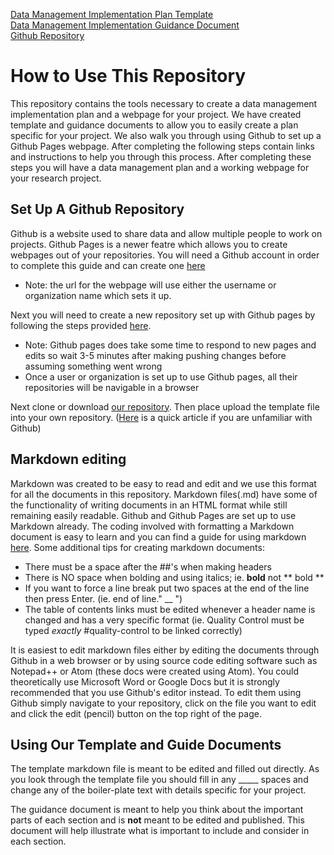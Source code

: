 [Data Management Implementation Plan Template](https://landonma.github.io/datamanagement/datastorage-norm-edited)  
[Data Management Implementation Guidance Document](https://landonma.github.io/datamanagement/guidance-edit)  
[Github Repository](https://github.com/landonma/datamanagement)
# How to Use This Repository
This repository contains the tools necessary to create a data management implementation plan and a webpage for your project. We have created template and guidance documents to allow you to easily create a plan specific for your project. We also walk you through using Github to set up a Github Pages webpage. After completing the following steps contain links and instructions to help you through this process. After completing these steps you will have a data management plan and a working webpage for your research project.


## Set Up A Github Repository
Github is a website used to share data and allow multiple people to work on projects. Github Pages is a newer featre which allows you to create webpages out of your repositories. You will need a Github account in order to complete this guide and can create one [here](hhttps://github.com/join)  
* Note: the url for the webpage will use either the username or organization name which sets it up.


Next you will need to create a new repository set up with Github pages by following the steps provided [here](https://pages.github.com/).  
* Note: Github pages does take some time to respond to new pages and edits so wait 3-5 minutes after making pushing changes before assuming something went wrong
* Once a user or organization is set up to use Github pages, all their repositories will be navigable in a browser  

Next clone or download [our repository](https://github.com/landonma/datamanagement). Then place upload the template file into your own repository. ([Here](https://help.github.com/articles/adding-a-file-to-a-repository/) is a quick article if you are unfamiliar with Github)

## Markdown editing
Markdown was created to be easy to read and edit and we use this format for all the documents in this repository. Markdown files(.md) have some of the functionality of writing documents in an HTML format while still remaining easily readable. Github and Github Pages are set up to use Markdown already. The coding involved with formatting a Markdown document is easy to learn and you can find a guide for using markdown [here](https://github.com/adam-p/markdown-here/wiki/Markdown-Cheatsheet). Some additional tips for creating markdown documents:
* There must be a space after the ##'s when making headers
* There is NO space when bolding and using italics; ie. **bold** not ** bold **
* If you want to force a line break put two spaces at the end of the line then press Enter.
(ie. end of line." __ ")
* The table of contents links must be edited whenever a header name is changed and has a very specific format (ie. Quality Control must be typed *exactly* #quality-control to be linked correctly)

It is easiest to edit markdown files either by editing the documents through Github in a web browser or by using source code editing software such as Notepad++ or Atom (these docs were created using Atom). You could theoretically use Microsoft Word or Google Docs but it is strongly recommended that you use Github's editor instead. To edit them using Github simply navigate to your repository, click on the file you want to edit and click the edit (pencil) button on the top right of the page.

## Using Our Template and Guide Documents
The template markdown file is meant to be edited and filled out directly. As you look through the template file you should fill in any _____ spaces and change any of the boiler-plate text with details specific for your project.  



The guidance document is meant to help you think about the important parts of each section and is **not** meant to be edited and published. This document will help illustrate what is important to include and consider in each section.
